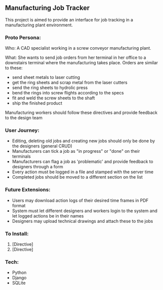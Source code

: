 ## Manufacturing Job Tracker

This project is aimed to provide an interface for job tracking in a manufacturing plant environment.

### Proto Persona:

Who: A CAD specialist working in a screw conveyor manufacturing plant.
 
What: She wants to send job orders from her terminal in her office to a downstairs terminal where the manufacturing takes place.
Orders are similar to these:
- send sheet metals to laser cutting
- get the ring sheets and scrap metal from the laser cutters
- send the ring sheets to hydrolic press
- bend the rings into screw flights according to the specs
- fit and weld the screw sheets to the shaft
- ship the finished product

Manufacturing workers should follow these directives and provide feedback to the design team

### User Journey:
- Editing, deleting old jobs and creating new jobs should only be done by the designers (general CRUD)
- Manufacturers can tick a job as "in progress" or "done" on their terminals
- Manufacturers can flag a job as 'problematic' and provide feedback to designers through a form
- Every action must be logged in a file and stamped with the server time
- Completed jobs should be moved to a different section on the list


### Future Extensions:
- Users may download action logs of their desired time frames in PDF format 
- System must let different designers and workers login to the system and let logged actions be in their names
- Designers may upload technical drawings and attach these to the jobs

### To Install:
1) [Directive]
2) [Directive]

### Tech:
- Python
- Django
- SQLite